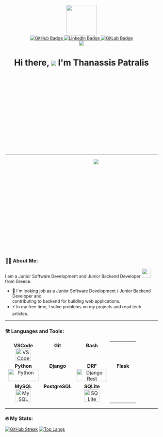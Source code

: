 <meta name="viewport" content="width=device-width, initial-scale=1">
<link rel="stylesheet" type='text/css' href="https://cdn.jsdelivr.net/gh/devicons/devicon@v2.14.0/devicon.min.css" />

<style>
#header, #badges { text-align: center; }

h1 {
    text-align: center;
    height: 300px;
}

#softdev {
    text-align: center;
    width: 600px;
    height: 300px;
}

table { width: 500px; }
table, th, td {
    border: 1px solid #fff;
    border-collapse: collapse; 
}

tr { vertical-align: top; }
td {
    width: 70px;
    text-align: center;
}
</style>


<div id="header">
   <img src="https://media2.giphy.com/media/bGgsc5mWoryfgKBx1u/giphy.gif" width="100" />

   <div id="badges">
       <a href="https://github.com/sakispat/">
           <img src="https://img.shields.io/badge/GitHub-black?style=for-the-badge&logo=github&logoColor=white" alt="GitHub Badge" />
       </a>
       <a href="https://www.linkedin.com/in/thanassis-patralis-620b61192/">
           <img src="https://img.shields.io/badge/LinkedIn-blue?style=for-the-badge&logo=linkedin&logoColor=white" alt="LinkedIn Badge" />
       </a>
       <a href="https://gitlab.com/sakispat/">
           <img src="https://img.shields.io/badge/GitLab-red?style=for-the-badge&logo=gitlab&logoColor=white" alt="GitLab Badge" />
       </a>
   </div>

   <img src="https://komarev.com/ghpvc/?username=sakispat&style=flat-square&color=blue" />
   <h1>
       Hi there, <img src="https://media.giphy.com/media/hvRJCLFzcasrR4ia7z/giphy.gif" /> I'm Thanassis Patralis
   </h1>
</div>

---

<div id="softdev">
    <img src="https://media.giphy.com/media/dWesBcTLavkZuG35MI/giphy.gif" />
</div>

### :woman_technologist: About Me:
I am a Junior Software Development and Junior Backend Developer <img src="https://media1.giphy.com/media/RJVw6tIfb2dIwTHFb0/giphy.gif" width="30" /> from Greece.

- :telescope: I'm looking job as a Junior Software Development / Junior Backend Developer and <br />contributing to backend for building web applications.
- :zap: In my free time, I solve problems on my projects and read tech articles.

---

### :hammer_and_wrench: Languages and Tools:
<table>
    <tbody>
        <tr>
            <td>
                <span><strong>VSCode</strong></span><br>
                <img src="https://cdn.jsdelivr.net/gh/devicons/devicon@latest/icons/vscode/vscode-original.svg" title="VSCode" alt="VSCode" width="50" height="40" />
            </td>
            <td>
                <span><strong>Git</strong></span><br>
                <i class="devicon-git-plain colored" style="font-size: 50px"></i>
            </td>
            <td>
                <span><strong>Bash</strong></span><br>
                <i class="devicon-bash-plain" style="font-size: 50px"></i>
            </td>
        </tr>
        <tr>
            <td>
                <span><strong>Python</strong></span>
                <img src="https://cdn.jsdelivr.net/gh/devicons/devicon@latest/icons/python/python-original.svg" title="Python" alt="Python" width="100" height="40" />
            </td>
            <td>
                <span><strong>Django</strong></span><br>
                <i class="devicon-django-plain" style="font-size: 50px"></i>
            </td>
            <td>
                <span><strong>DRF</strong></span>
                <img src="https://cdn.jsdelivr.net/gh/devicons/devicon@latest/icons/djangorest/djangorest-line.svg" title="Django Rest Framework" alt="Django Rest Framework" width="100" height="40"  />
            </td>
            <td>
                <span><strong>Flask</strong></span><br>
                <i class="devicon-flask-original" style="font-size: 40px"></i>
            </td>
        </tr>
        <tr>
            <td>
                <span><strong>MySQL</strong></span><br>
                <img src="https://cdn.jsdelivr.net/gh/devicons/devicon@latest/icons/mysql/mysql-original.svg" title="MySQL" alt="MySQL" width="50" height="40" />
            </td>
            <td>
                <span><strong>PostgreSQL</strong></span><br>
                <i class="devicon-postgresql-plain colored" style="font-size: 50px"></i>
            </td>
            <td>
                <span><strong>SQLite</strong></span><br>
                <img src="https://cdn.jsdelivr.net/gh/devicons/devicon@latest/icons/sqlite/sqlite-original.svg" title="SQLite" alt="SQLite" width="50" height="40" />
            </td>
        </tr>
  </tbody>
</table>

---

### :fire: My Stats:
[![GitHub Streak](https://streak-stats.demolab.com?user=sakispat&theme=dark&hide_border=true&border_radius=5&date_format=j%20M%5B%20Y%5D&mode=weekly&card_width=500&fire=E22929&ring=4EBCE5&currStreakLabel=4ABC4AE2)](https://git.io/streak-stats)
[![Top Langs](https://github-readme-stats.vercel.app/api/top-langs/?username=sakispat&layout=compact&theme=dark)](https://github.com/anuraghazra/github-readme-stats)
